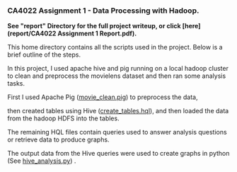### CA4022 Assignment 1 - Data Processing with Hadoop.

**See "report" Directory for the full project writeup, or click [here](report/CA4022 Assignment 1 Report.pdf).** 

This home directory contains all the scripts used in the project. Below is a brief outline of the steps.

In this project, I used apache hive and pig running on a local hadoop cluster to clean and preprocess the movielens dataset and then ran some analysis tasks. 

First I used Apache Pig ([movie_clean.pig](movie_clean.pig)) to preprocess the data, 

then created tables using Hive ([create_tables.hql](create_tables.hql)), and then loaded the data from the hadoop HDFS into the tables.

The remaining HQL files contain queries used to answer analysis questions or retrieve data to produce graphs.

The output data from the Hive queries were used to create graphs in python (See [hive_analysis.py](hive_analysis.py)) .

